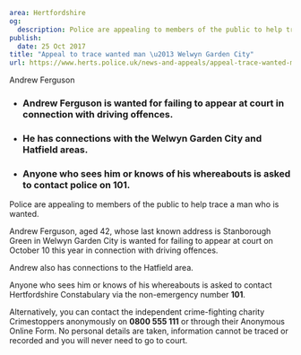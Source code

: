 ```yaml
area: Hertfordshire
og:
  description: Police are appealing to members of the public to help trace a man who is wanted.
publish:
  date: 25 Oct 2017
title: "Appeal to trace wanted man \u2013 Welwyn Garden City"
url: https://www.herts.police.uk/news-and-appeals/appeal-trace-wanted-man-welwyn-garden-city-1068
```

Andrew Ferguson

 * ### Andrew Ferguson is wanted for failing to appear at court in connection with driving offences.

 * ### He has connections with the Welwyn Garden City and Hatfield areas.

 * ### Anyone who sees him or knows of his whereabouts is asked to contact police on 101.

Police are appealing to members of the public to help trace a man who is wanted.

Andrew Ferguson, aged 42, whose last known address is Stanborough Green in Welwyn Garden City is wanted for failing to appear at court on October 10 this year in connection with driving offences.

Andrew also has connections to the Hatfield area.

Anyone who sees him or knows of his whereabouts is asked to contact Hertfordshire Constabulary via the non-emergency number **101**.

Alternatively, you can contact the independent crime-fighting charity Crimestoppers anonymously on **0800 555 111** or through their Anonymous Online Form. No personal details are taken, information cannot be traced or recorded and you will never need to go to court.
